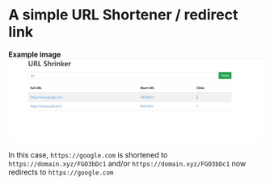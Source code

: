 # A simple URL Shortener / redirect link
**Example image**
![image](images/url.jpg)

In this case, `https://google.com` is shortened to `https://domain.xyz/FGO3bDc1` and/or `https://domain.xyz/FGO3bDc1` now redirects to `https://google.com`
